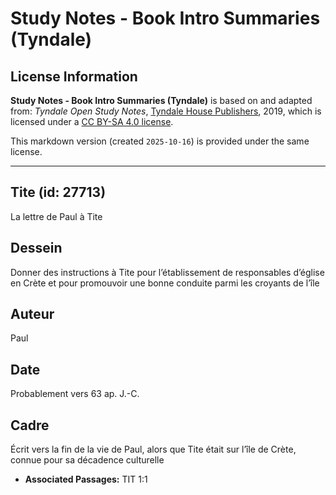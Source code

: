 # Study Notes - Book Intro Summaries (Tyndale)

## License Information

**Study Notes - Book Intro Summaries (Tyndale)** is based on and adapted from: _Tyndale Open Study Notes_, [Tyndale House Publishers](https://tyndaleopenresources.com/), 2019, which is licensed under a [CC BY-SA 4.0 license](https://creativecommons.org/licenses/by-sa/4.0/legalcode.en).

This markdown version (created `2025-10-16`) is provided under the same license.



--------------------------------

## Tite (id: 27713)

La lettre de Paul à Tite

Dessein
-------

Donner des instructions à Tite pour l’établissement de responsables d’église en Crète et pour promouvoir une bonne conduite parmi les croyants de l’île

Auteur
------

Paul

Date
----

Probablement vers 63 ap. J.\-C.

Cadre
-----

Écrit vers la fin de la vie de Paul, alors que Tite était sur l’île de Crète, connue pour sa décadence culturelle

* **Associated Passages:** TIT 1:1

